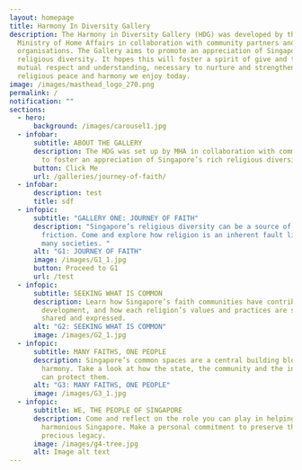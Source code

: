 ```yaml
---
layout: homepage
title: Harmony In Diversity Gallery
description: The Harmony in Diversity Gallery (HDG) was developed by the
  Ministry of Home Affairs in collaboration with community partners and
  organisations. The Gallery aims to promote an appreciation of Singapore's rich
  religious diversity. It hopes this will foster a spirit of give and take,
  mutual respect and understanding, necessary to nurture and strengthen the
  religious peace and harmony we enjoy today.
image: /images/masthead_logo_270.png
permalink: /
notification: ""
sections:
  - hero:
      background: /images/carousel1.jpg
  - infobar:
      subtitle: ABOUT THE GALLERY
      description: The HDG was set up by MHA in collaboration with community partners
        to foster an appreciation of Singapore’s rich religious diversity.
      button: Click Me
      url: /galleries/journey-of-faith/
  - infobar:
      description: test
      title: sdf
  - infopic:
      subtitle: "GALLERY ONE: JOURNEY OF FAITH"
      description: "Singapore’s religious diversity can be a source of strength or
        friction. Come and explore how religion is an inherent fault line in
        many societies. "
      alt: "G1: JOURNEY OF FAITH"
      image: /images/G1_1.jpg
      button: Proceed to G1
      url: /test
  - infopic:
      subtitle: SEEKING WHAT IS COMMON
      description: Learn how Singapore’s faith communities have contributed to its
        development, and how each religion’s values and practices are similarly
        shared and expressed.
      alt: "G2: SEEKING WHAT IS COMMON"
      image: /images/G2_1.jpg
  - infopic:
      subtitle: MANY FAITHS, ONE PEOPLE
      description: Singapore’s common spaces are a central building block of religious
        harmony. Take a look at how the state, the community and the individual
        can protect them.
      alt: "G3: MANY FAITHS, ONE PEOPLE"
      image: /images/G3_1.jpg
  - infopic:
      subtitle: WE, THE PEOPLE OF SINGAPORE
      description: Come and reflect on the role you can play in helping to sustain a
        harmonious Singapore. Make a personal commitment to preserve this
        precious legacy.
      image: /images/g4-tree.jpg
      alt: Image alt text
---
```

